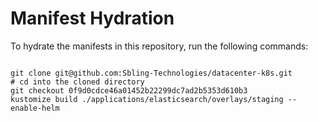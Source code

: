 
# Manifest Hydration

To hydrate the manifests in this repository, run the following commands:

```shell

git clone git@github.com:Sbling-Technologies/datacenter-k8s.git
# cd into the cloned directory
git checkout 0f9d0cdce46a01452b22299dc7ad2b5353d610b3
kustomize build ./applications/elasticsearch/overlays/staging --enable-helm
```